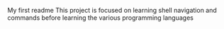My first readme
This project is focused on learning shell navigation and commands before learning the various programming languages
